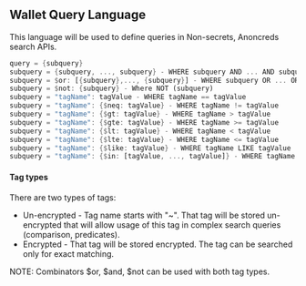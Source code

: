 ## Wallet Query Language

This language will be used to define queries in Non-secrets, Anoncreds search APIs.

```Rust
query = {subquery}
subquery = {subquery, ..., subquery} - WHERE subquery AND ... AND subquery
subquery = $or: [{subquery},..., {subquery}] - WHERE subquery OR ... OR subquery
subquery = $not: {subquery} - Where NOT (subquery)
subquery = "tagName": tagValue - WHERE tagName == tagValue
subquery = "tagName": {$neq: tagValue} - WHERE tagName != tagValue
subquery = "tagName": {$gt: tagValue} - WHERE tagName > tagValue
subquery = "tagName": {$gte: tagValue} - WHERE tagName >= tagValue
subquery = "tagName": {$lt: tagValue} - WHERE tagName < tagValue
subquery = "tagName": {$lte: tagValue} - WHERE tagName <= tagValue
subquery = "tagName": {$like: tagValue} - WHERE tagName LIKE tagValue
subquery = "tagName": {$in: [tagValue, ..., tagValue]} - WHERE tagName IN (tagValue, ..., tagValue)
```

#### Tag types
There are two types of tags:
* Un-encrypted - Tag name starts with "~". That tag will be stored un-encrypted that will allow usage of this tag in complex search queries (comparison, predicates).
* Encrypted - That tag will be stored encrypted. The tag can be searched only for exact matching.

NOTE: Combinators $or, $and, $not can be used with both tag types.